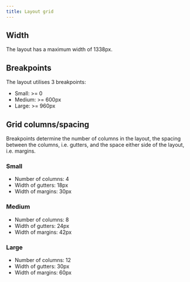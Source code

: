 ```yaml
---
title: Layout grid
---
```


## Width

The layout has a maximum width of 1338px.

## Breakpoints
    
The layout utilises 3 breakpoints:

- Small: >= 0
- Medium: >= 600px
- Large: >= 960px

## Grid columns/spacing

Breakpoints determine the number of columns in the layout, the spacing between the columns, 
i.e. gutters, and the space either side of the layout, i.e. margins.

### Small

- Number of columns: 4
- Width of gutters: 18px
- Width of margins: 30px

### Medium

- Number of columns: 8
- Width of gutters: 24px
- Width of margins: 42px

### Large
- Number of columns: 12
- Width of gutters: 30px
- Width of margins: 60px
